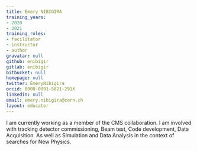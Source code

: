 ```yaml
---
title: Emery NIBIGIRA
training_years:
- 2020
- 2021
training_roles:
- facilitator
- instructor
- author
gravatar: null
github: enibigir
gitlab: enibigir
bitbucket: null
homepage: null
twitter: EmeryNibigira
orcid: 0000-0001-5821-291X
linkedin: null
email: emery.nibigira@cern.ch
layout: educator
---
```


I am currently working as a member of the CMS collaboration. I am involved with tracking detector commissioning, Beam test, Code development, Data Acquisition. As well as Simulation and Data Analysis in the context of searches for New Physics.
